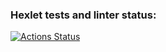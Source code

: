 ### Hexlet tests and linter status:
[![Actions Status](https://github.com/RevaSA/typescript-project-81/actions/workflows/hexlet-check.yml/badge.svg)](https://github.com/RevaSA/typescript-project-81/actions)